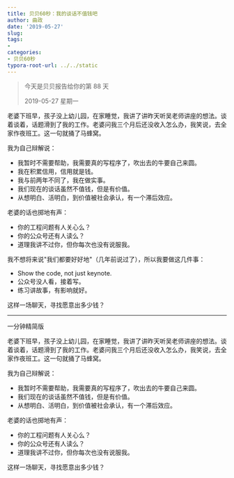 ```yaml
---
title: 贝贝60秒：我的谈话不值钱吧
author: 曲政
date: '2019-05-27'
slug: 
tags:
- 
categories:
- 贝贝60秒
typora-root-url: ../../static
---
```


>   今天是贝贝报告给你的第 88 天 
>
>   2019-05-27 星期一 

老婆下班早，孩子没上幼儿园，在家睡觉，我讲了讲昨天听吴老师讲座的想法。谈着谈着，话题滑到了我的工作。老婆问我三个月后还没收入怎么办，我笑说，去全家作夜班工。这一句就捅了马蜂窝。

我为自己辩解说：

-   我暂时不需要帮助，我需要真的写程序了，吹出去的牛要自己来圆。
-   我在积累信用，信用就是钱。
-   我与前两年不同了，我在做实事。
-   我们现在的谈话虽然不值钱，但是有价值。
-   从想明白、活明白，到价值被社会承认，有一个滞后效应。

老婆的话也掷地有声：

-   你的工程问题有人关心么？
-   你的公众号还有人读么？
-   道理我讲不过你，但你每次也没有说服我。

我不想将来说"我们都要好好地"（几年前说过了），所以我要做这几件事：

-   Show the code, not just keynote.
-   公众号没人看，接着写。
-   练习讲故事，有影响就好。

这样一场聊天，寻找愿意出多少钱？

------

一分钟精简版

老婆下班早，孩子没上幼儿园，在家睡觉，我讲了讲昨天听吴老师讲座的想法。谈着谈着，话题滑到了我的工作。老婆问我三个月后还没收入怎么办，我笑说，去全家作夜班工。这一句就捅了马蜂窝。

我为自己辩解说：

-   我暂时不需要帮助，我需要真的写程序了，吹出去的牛要自己来圆。
-   我们现在的谈话虽然不值钱，但是有价值。
-   从想明白、活明白，到价值被社会承认，有一个滞后效应。

老婆的话也掷地有声：

-   你的工程问题有人关心么？
-   你的公众号还有人读么？
-   道理我讲不过你，但你每次也没有说服我。

这样一场聊天，寻找愿意出多少钱？